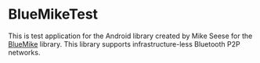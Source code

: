 BlueMikeTest
============

This is test application for the Android library created by Mike Seese
for the <a href="https://github.com/seesemichaelj/BlueMike">BlueMike</a> library.
This library supports infrastructure-less Bluetooth P2P networks.
